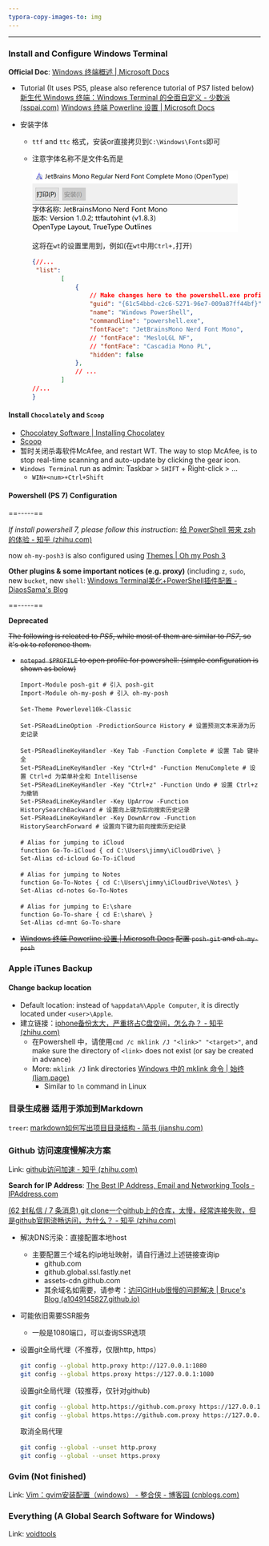 ```yaml
---
typora-copy-images-to: img
---
```


---

### Install and Configure Windows Terminal

**Official Doc**: [Windows 终端概述 | Microsoft Docs](https://docs.microsoft.com/zh-cn/windows/terminal/)

* Tutorial (It uses PS5, please also reference tutorial of PS7 listed below)
  [新生代 Windows 终端：Windows Terminal 的全面自定义 - 少数派 (sspai.com)](https://sspai.com/post/59380)
  [Windows 终端 Powerline 设置 | Microsoft Docs](https://docs.microsoft.com/zh-cn/windows/terminal/tutorials/powerline-setup)
* 安装字体
  
  * `ttf` and `ttc` 格式，安装or直接拷贝到`C:\Windows\Fonts`即可
  
  * 注意字体名称不是文件名而是
  
    <img src="./img/font name.png" alt="font name" style="zoom:50%;" />
  
    这将在`wt`的设置里用到，例如(在`wt`中用`Ctrl+,`打开)
  
    ```json
    {//...
     "list":
            [
                {
                    // Make changes here to the powershell.exe profile.
                    "guid": "{61c54bbd-c2c6-5271-96e7-009a87ff44bf}",
                    "name": "Windows PowerShell",
                    "commandline": "powershell.exe",
                    "fontFace": "JetBrainsMono Nerd Font Mono",
                    // "fontFace": "MesloLGL NF",
                    // "fontFace": "Cascadia Mono PL",
                    "hidden": false
                },
                // ...
            ]
    //...
    }
    ```
  
    

#### Install `Chocolately` and `Scoop`

* [Chocolatey Software | Installing Chocolatey](https://chocolatey.org/install)
* [Scoop](https://scoop.sh/)
* 暂时关闭杀毒软件McAfee, and restart WT. The way to stop McAfee, is to stop real-time scanning and auto-update by clicking the gear icon.
* `Windows Terminal` run as admin: Taskbar > `SHIFT` + Right-click > ...
  * `WIN+<num>+Ctrl+Shift`

#### Powershell (PS 7) Configuration

==-----==

*If install powershell 7, please follow this instruction*: [给 PowerShell 带来 zsh 的体验 - 知乎 (zhihu.com)](https://zhuanlan.zhihu.com/p/137251716)

now `oh-my-posh3` is also configured using [Themes | Oh my Posh 3](https://ohmyposh.dev/docs/themes)

**Other plugins & some important notices (e.g. proxy)** (including `z`, `sudo`, new `bucket`, new `shell`: [Windows Terminal美化+PowerShell插件配置 - DiaosSama's Blog](https://diaossama.work/2020/05/windows-terminal-powershell.html)

==-----==

**Deprecated**

~~The following is releated to *PS5*, while most of them are similar to *PS7*, so it's ok to reference them.~~

* ~~`notepad $PROFILE` to open profile for powershell: (simple configuration is shown as below)~~

  ```shell
  Import-Module posh-git # 引入 posh-git
  Import-Module oh-my-posh # 引入 oh-my-posh
  
  Set-Theme Powerlevel10k-Classic
  
  Set-PSReadLineOption -PredictionSource History # 设置预测文本来源为历史记录
   
  Set-PSReadlineKeyHandler -Key Tab -Function Complete # 设置 Tab 键补全
  Set-PSReadLineKeyHandler -Key "Ctrl+d" -Function MenuComplete # 设置 Ctrl+d 为菜单补全和 Intellisense
  Set-PSReadLineKeyHandler -Key "Ctrl+z" -Function Undo # 设置 Ctrl+z 为撤销
  Set-PSReadLineKeyHandler -Key UpArrow -Function HistorySearchBackward # 设置向上键为后向搜索历史记录
  Set-PSReadLineKeyHandler -Key DownArrow -Function HistorySearchForward # 设置向下键为前向搜索历史纪录
  
  # Alias for jumping to iCloud
  function Go-To-iCloud { cd C:\Users\jimmy\iCloudDrive\ }
  Set-Alias cd-icloud Go-To-iCloud
  
  # Alias for jumping to Notes
  function Go-To-Notes { cd C:\Users\jimmy\iCloudDrive\Notes\ }
  Set-Alias cd-notes Go-To-Notes
  
  # Alias for jumping to E:\share
  function Go-To-share { cd E:\share\ }
  Set-Alias cd-mnt Go-To-share
  ```

* ~~[Windows 终端 Powerline 设置 | Microsoft Docs](https://docs.microsoft.com/zh-cn/windows/terminal/tutorials/powerline-setup) 配置 `posh-git` and `oh-my-posh`~~

### Apple iTunes Backup

#### Change backup location

* Default location: instead of `%appdata%\Apple Computer`, it is directly located under `<user>\Apple`.
* 建立链接：[iphone备份太大，严重挤占C盘空间，怎么办？ - 知乎 (zhihu.com)](https://zhuanlan.zhihu.com/p/30324383)
  * 在Powershell 中，请使用`cmd /c mklink /J "<link>" "<target>"`, and make sure the directory of `<link>` does not exist (or say be created in advance)
  * More: `mklink /J` link directories  [Windows 中的 mklink 命令 | 始终 (liam.page)](https://liam.page/2018/12/10/mklink-in-Windows/)
    * Similar to `ln` command in Linux

### 目录生成器 适用于添加到Markdown

`treer`: [markdown如何写出项目目录结构 - 简书 (jianshu.com)](https://www.jianshu.com/p/e38a07f824a2)

### Github 访问速度慢解决方案

Link: [github访问加速 - 知乎 (zhihu.com)](https://zhuanlan.zhihu.com/p/75994966)

**Search for IP Address**: [The Best IP Address, Email and Networking Tools - IPAddress.com](https://www.ipaddress.com/)

[(62 封私信 / 7 条消息) git clone一个github上的仓库，太慢，经常连接失败，但是github官网流畅访问，为什么？ - 知乎 (zhihu.com)](https://www.zhihu.com/question/27159393)

* 解决DNS污染：直接配置本地host
  * 主要配置三个域名的ip地址映射，请自行通过上述链接查询ip
    * github.com
    * github.global.ssl.fastly.net
    * assets-cdn.github.com
    * 其余域名如需要，请参考：[访问GitHub很慢的问题解决 | Bruce's Blog (a1049145827.github.io)](https://a1049145827.github.io/2018/07/31/访问GitHub很慢的问题解决/)
* 可能依旧需要SSR服务
  * 一般是1080端口，可以查询SSR选项

* 设置git全局代理（不推荐，仅限http, https）

  ```bash
  git config --global http.proxy http://127.0.0.1:1080
  git config --global https.proxy https://127.0.0.1:1080
  ```

  设置git全局代理（较推荐，仅针对github)

  ```bash
  git config --global http.https://github.com.proxy https://127.0.0.1:1080
  git config --global https.https://github.com.proxy https://127.0.0.1:1080
  ```

  取消全局代理

  ```bash
  git config --global --unset http.proxy
  git config --global --unset https.proxy
  ```

### Gvim (Not finished)

Link: [Vim：gvim安装配置（windows） - 整合侠 - 博客园 (cnblogs.com)](https://www.cnblogs.com/lizm166/p/8514129.html)

### Everything (A Global Search Software for Windows)

Link: [voidtools](https://www.voidtools.com/zh-cn/)





